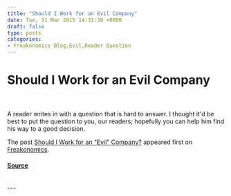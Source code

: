 ```yaml
---
title: "Should I Work for an Evil Company"
date: Tue, 31 Mar 2015 14:31:39 +0000
draft: false
type: posts
categories: 
- Freakonomics Blog,Evil,Reader Question
---
```

# Should I Work for an Evil Company

<br/>

<br/>
A reader writes in with a question that is hard to answer. I thought it'd be best to put the question to you, our readers; hopefully you can help him find his way to a good decision.

The post [Should I Work for an “Evil” Company?](https://freakonomics.com/2015/03/should-i-work-for-an-evil-company/) appeared first on [Freakonomics](https://freakonomics.com).

#### [Source](https://freakonomics.com/2015/03/should-i-work-for-an-evil-company/)

<br/>
---
